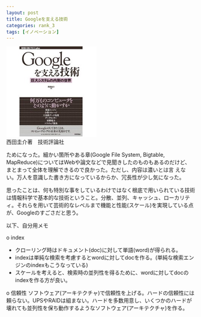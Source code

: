 ```yaml
---
layout: post
title: Googleを支える技術
categories: rank_3
tags: [イノベーション]
---
```



<div class="book"><div class="book_image"><a href="http://www.amazon.co.jp/dp/4774134325/"><img src="/images/29.jpg"></img></a></div><div class="book_info">西田圭介著　技術評論社</div><div class="clear"></div></div>

ためになった。細かい箇所やある章(Google File System, Bigtable, MapReduce)についてはWebや論文などで見聞きしたのものもあるのだけど、まとまって全体を理解できるので良かった。ただし、内容は濃いとは言 えない。万人を意識した書き方になっているからか、冗長性が少し気になった。

思ったことは、何も特別な事をしているわけではなく根底で用いられている技術は情報科学で基本的な技術ということ。分散、並列、キャッシュ、ローカリティ。それらを用いて芸術的なレベルまで機能と性能(スケール)を実現している点が、Googleのすごさだと思う。

以下、自分用メモ

o index
- クローリング時はドキュメント(doc)に対して単語(word)が得られる。
- indexは単純な検索を考慮するとwordに対してdocを作る。(単純な検索エンジンのindexもこうなっている)
- スケールを考えると、検索時の並列性を得るために、wordに対してdocのindexを作る方が良い。

o 信頼性
ソフトウェア(アーキテクチャ)で信頼性を上げる。ハードの信頼性には頼らない。UPSやRAIDは組まない。ハードを多数用意し、いくつかのハードが壊れても並列性を保ち動作するようなソフトウェア(アーキテクチャ)を作る。 
